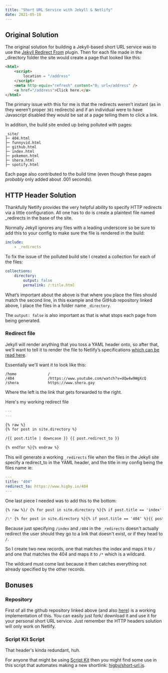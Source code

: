 ```yaml
---
title: "Short URL Service with Jekyll & Netlify"
date: 2021-05-18
---
```


## Original Solution

The original solution for building a Jekyll-based short URL service was to use the [Jekyll Redirect From](https://github.com/jekyll/jekyll-redirect-from) plugin. Then for each file made in the \_directory folder the site would create a page that looked like this:

```html
<html>
	<script>
		location = "/address"
	</script>
	<meta http-equiv="refresh" content="0; url=/address" />
	<a href="/address">Click here.</a>
</html>
```

The primary issue with this for me is that the redirects weren’t instant (as in they weren’t proper `301` redirects) and if an individual were to have Javascript disabled they would be sat at a page telling them to click a link.

In addition, the build site ended up being polluted with pages:

```
_site/
├─ 404.html
├─ funnyvid.html
├─ github.html
├─ index.html
├─ pokemon.html
├─ shera.html
├─ spotify.html
```

Each page also contributed to the build time (even though these pages _probably_ only added about .001 seconds).

## HTTP Header Solution

Thankfully Netlify provides the very helpful ability to specify HTTP redirects via a little configuration. All one has to do is create a plaintext file named \_redirects in the base of the site.

Normally Jekyll ignores any files with a leading underscore so be sure to add this to your config to make sure the file is rendered in the build:

```yaml
include:
	- _redirects
```

To fix the issue of the polluted build site I created a collection for each of the files:

```yaml
collections:
	directory:
		output: false
		permalink: /:title.html
```

What’s important about the above is that where you place the files should match the second line, in this example and the GitHub repository linked above, I place the files in a folder name `_directory`.

The `output: false` is also important as that is what stops each page from being generated.

### Redirect file

Jekyll will render anything that you toss a YAML header onto, so after that, we’ll want to tell it to render the file to Netlify’s specifications [which can be read here](https://docs.netlify.com/routing/redirects/).

Essentially we'll want it to look like this:

```
/home              /
/404               /https://www.youtube.com/watch?v=dQw4w9WgXcQ
/shera             https://www.shera.gay
```

Where the left is the link that gets forwarded to the right.

Here's my working redirect file

```md
---
---

{% raw %}
{% for post in site.directory %}

/{{ post.title | downcase }} {{ post.redirect_to }}

{% endfor %}{% endraw %}
```

This will generate a working `_redirects` file when the files in the Jekyll site specify a redirect_to in the YAML header, and the title in my config being the files name ie:

```yaml
---
title: "404"
redirect_to: https://www.higby.io/404
---
```

One last piece I needed was to add this to the bottom:

```md
{% raw %}/ {% for post in site.directory %}{% if post.title == 'index' %}{{ post.redirect_to }}{% endif %}{% endfor %}

/\* {% for post in site.directory %}{% if post.title == '404' %}{{ post.redirect_to }}{% endif %}{% endfor %}{% endraw %}
```

Because just specifying `/index` and `/404` in the `_redirects` doesn't actually redirect the user should they go to a link that doesn't exist, or if they head to `/`.

So I create two new records, one that matches the index and maps it to `/` and one that matches the 404 and maps it to `/*` which is a wildcard.

The wildcard must come last because it then catches everything not already specified by the other records.

## Bonuses

### Repository

First of all the github repository linked above (and also [here](https://github.com/higby/short-url)) is a working implementation of this. You can easily just fork/ download it and use it for your personal short URL service. Just remember the HTTP headers solution will only work on Netlify.

### Script Kit Script

That header's kinda redundant, huh.

For anyone that might be using [Script Kit](https://github.com/johnlindquist/kit) then you might find some use in this script that automates making a new shortlink: [higby/short-url.js](https://gist.github.com/higby/1c5c226bd6ad5311fd13166fdbeee1eb).
